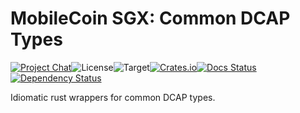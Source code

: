 # MobileCoin SGX: Common DCAP Types

[![Project Chat][chat-image]][chat-link]<!--
-->![License][license-image]<!--
-->![Target][target-image]<!--
-->[![Crates.io][crate-image]][crate-link]<!--
-->[![Docs Status][docs-image]][docs-link]<!--
-->[![Dependency Status][deps-image]][deps-link]

Idiomatic rust wrappers for common DCAP types.

[chat-image]: https://img.shields.io/discord/844353360348971068?style=flat-square
[chat-link]: https://mobilecoin.chat
[license-image]: https://img.shields.io/crates/l/mc-sgx-dcap-types?style=flat-square
[target-image]: https://img.shields.io/badge/target-any-brightgreen?style=flat-square
[crate-image]: https://img.shields.io/crates/v/mc-sgx-dcap-types.svg?style=flat-square
[crate-link]: https://crates.io/crates/mc-sgx-dcap-types
[docs-image]: https://img.shields.io/docsrs/mc-sgx-dcap-types?style=flat-square
[docs-link]: https://docs.rs/crate/mc-sgx-dcap-types
[deps-image]: https://deps.rs/crate/mc-sgx-dcap-types/0.7.0/status.svg?style=flat-square
[deps-link]: https://deps.rs/crate/mc-sgx-dcap-types/0.7.0
